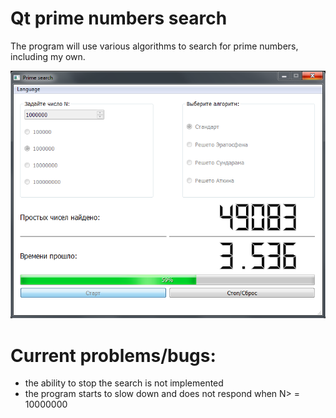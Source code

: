 # Qt prime numbers search
 The program will use various algorithms to search for prime numbers, including my own.  
 
 ![Image alt](https://github.com/vaedermakar255/Qt_prime_numbers_search/raw/master/image/alpha.PNG)
 
 # Current problems/bugs:
 - the ability to stop the search is not implemented  
 - the program starts to slow down and does not respond when N> = 10000000
